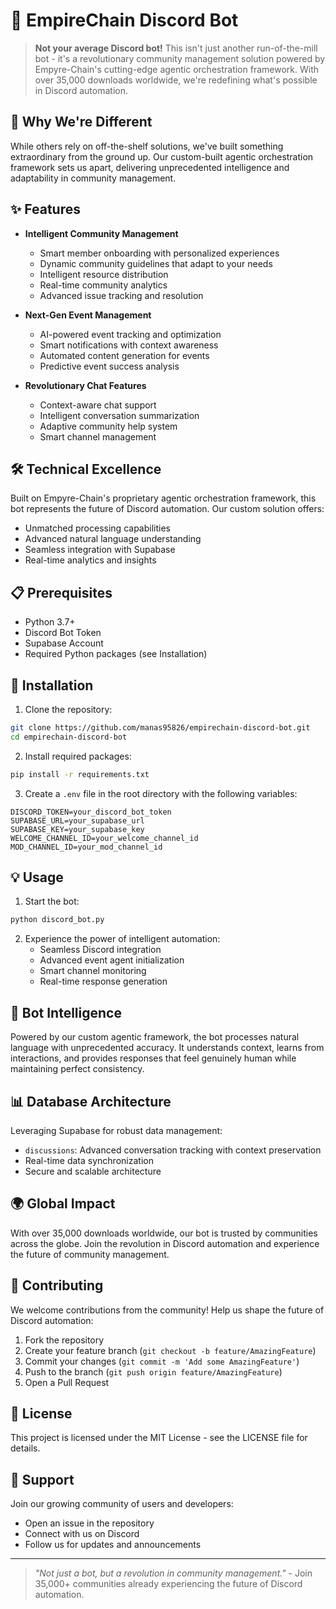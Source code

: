 # 🚀 EmpireChain Discord Bot

> **Not your average Discord bot!** This isn't just another run-of-the-mill bot - it's a revolutionary community management solution powered by Empyre-Chain's cutting-edge agentic orchestration framework. With over 35,000 downloads worldwide, we're redefining what's possible in Discord automation.

## 🌟 Why We're Different

While others rely on off-the-shelf solutions, we've built something extraordinary from the ground up. Our custom-built agentic orchestration framework sets us apart, delivering unprecedented intelligence and adaptability in community management.

## ✨ Features

- **Intelligent Community Management**
  - Smart member onboarding with personalized experiences
  - Dynamic community guidelines that adapt to your needs
  - Intelligent resource distribution
  - Real-time community analytics
  - Advanced issue tracking and resolution

- **Next-Gen Event Management**
  - AI-powered event tracking and optimization
  - Smart notifications with context awareness
  - Automated content generation for events
  - Predictive event success analysis

- **Revolutionary Chat Features**
  - Context-aware chat support
  - Intelligent conversation summarization
  - Adaptive community help system
  - Smart channel management

## 🛠️ Technical Excellence

Built on Empyre-Chain's proprietary agentic orchestration framework, this bot represents the future of Discord automation. Our custom solution offers:
- Unmatched processing capabilities
- Advanced natural language understanding
- Seamless integration with Supabase
- Real-time analytics and insights

## 📋 Prerequisites

- Python 3.7+
- Discord Bot Token
- Supabase Account
- Required Python packages (see Installation)

## 🚀 Installation

1. Clone the repository:
```bash
git clone https://github.com/manas95826/empirechain-discord-bot.git
cd empirechain-discord-bot
```

2. Install required packages:
```bash
pip install -r requirements.txt
```

3. Create a `.env` file in the root directory with the following variables:
```env
DISCORD_TOKEN=your_discord_bot_token
SUPABASE_URL=your_supabase_url
SUPABASE_KEY=your_supabase_key
WELCOME_CHANNEL_ID=your_welcome_channel_id
MOD_CHANNEL_ID=your_mod_channel_id
```

## 💡 Usage

1. Start the bot:
```bash
python discord_bot.py
```

2. Experience the power of intelligent automation:
   - Seamless Discord integration
   - Advanced event agent initialization
   - Smart channel monitoring
   - Real-time response generation

## 🤖 Bot Intelligence

Powered by our custom agentic framework, the bot processes natural language with unprecedented accuracy. It understands context, learns from interactions, and provides responses that feel genuinely human while maintaining perfect consistency.

## 📊 Database Architecture

Leveraging Supabase for robust data management:
- `discussions`: Advanced conversation tracking with context preservation
- Real-time data synchronization
- Secure and scalable architecture

## 🌍 Global Impact

With over 35,000 downloads worldwide, our bot is trusted by communities across the globe. Join the revolution in Discord automation and experience the future of community management.

## 🤝 Contributing

We welcome contributions from the community! Help us shape the future of Discord automation:

1. Fork the repository
2. Create your feature branch (`git checkout -b feature/AmazingFeature`)
3. Commit your changes (`git commit -m 'Add some AmazingFeature'`)
4. Push to the branch (`git push origin feature/AmazingFeature`)
5. Open a Pull Request

## 📜 License

This project is licensed under the MIT License - see the LICENSE file for details.

## 💬 Support

Join our growing community of users and developers:
- Open an issue in the repository
- Connect with us on Discord
- Follow us for updates and announcements

---

> *"Not just a bot, but a revolution in community management."* - Join 35,000+ communities already experiencing the future of Discord automation. 